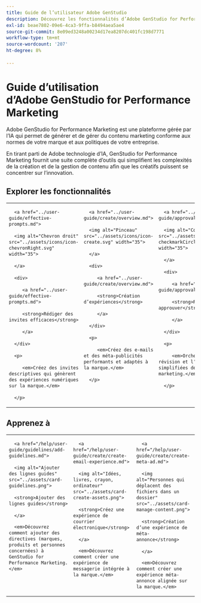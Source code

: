 ```yaml
---
title: Guide de l’utilisateur Adobe GenStudio
description: Découvrez les fonctionnalités d’Adobe GenStudio for Performance Marketing. Apprenez à créer des ressources sur la marque, à générer des variations et à optimiser les expériences.
exl-id: beae7802-09e6-4ca3-9ffa-b8494aea5ae4
source-git-commit: 8e09ed3248a00234d17ea8207dc401fc198d7771
workflow-type: tm+mt
source-wordcount: '207'
ht-degree: 8%

---
```


# Guide d’utilisation d’Adobe GenStudio for Performance Marketing

Adobe GenStudio for Performance Marketing est une plateforme gérée par l’IA qui permet de générer et de gérer du contenu marketing conforme aux normes de votre marque et aux politiques de votre entreprise.

En tirant parti de Adobe technologie d’IA, GenStudio for Performance Marketing fournit une suite complète d’outils qui simplifient les complexités de la création et de la gestion de contenu afin que les créatifs puissent se concentrer sur l’innovation.

## Explorer les fonctionnalités

<table style="table-layout:fixed">

<tr style="border: 0;">

   <td valign="top">

      <a href="../user-guide/effective-prompts.md">

      <img alt="Chevron droit" src="../assets/icons/icon-chevronRight.svg" width="35">

      </a>

      <div>

         <a href="../user-guide/effective-prompts.md">

         <strong>Rédiger des invites efficaces</strong>

         </a>

      </div>

      <p>

         <em>Créez des invites descriptives qui génèrent des expériences numériques sur la marque.</em>

      </p>

   </td>

   <td valign="top">

      <a href="../user-guide/create/overview.md">

      <img alt="Pinceau" src="../assets/icons/icon-create.svg" width="35">

      </a>

      <div>

         <a href="../user-guide/create/overview.md">

         <strong>Création d’expériences</strong>

         </a>

      </div>

      <p>

         <em>Créez des e-mails et des méta-publicités performants et adaptés à la marque.</em>

      </p>

   </td>

   <td valign="top">

      <a href="../user-guide/approvals/overview.md">

      <img alt="Coche" src="../assets/icons/icon-checkmarkCircle.svg" width="35">

      </a>

      <div>

         <a href="../user-guide/approvals/overview.md">

         <strong>Réviser et approuver</strong>

         </a>

      </div>

      <p>

         <em>Orchestrez la révision et l’approbation simplifiées des ressources marketing.</em>

      </p>

   </td>

   <td valign="top">

      <a href="../user-guide/content/overview.md">

      <img alt="Grille" src="../assets/icons/icon-images.svg" width="35">

      </a>

      <div>

         <a href="../user-guide/content/overview.md">

         <strong>Gestion du contenu</strong>

         </a>

      </div>

      <p>

         <em>Recherchez, gérez et réutilisez du contenu tout en respectant les directives de la marque.</em>

      </p>

   </td>

   <td valign="top">

      <a href="../user-guide/insights/overview.md">

      <img alt="Graphique" src="../assets/icons/icon-dataAnalytics.svg" width="35">

      </a>

      <div>

         <a href="../user-guide/insights/overview.md">

         <strong>Afficher Insights</strong>

         </a>

      </div>

      <p>

         <em>Analysez l’efficacité du contenu des canaux de médias payants.</em>

      </p>

   </td>

</tr>

</table>

## Apprenez à

<table style="table-layout:fixed">

<td valign="top">

   <div>

      <a href="/help/user-guide/guidelines/add-guidelines.md">

      <img alt="Ajouter des lignes guides" src="../assets/card-guidelines.png">

      <strong>Ajouter des lignes guides</strong>

      </a>

   </div>

   <p>

      <em>Découvrez comment ajouter des directives (marques, produits et personnes concernées) à GenStudio for Performance Marketing.</em>

   </p>

</td>

<td valign="top">

   <div>

      <a href="/help/user-guide/create/create-email-experience.md">

      <img alt="Idées, livres, crayon, ordinateur" src="../assets/card-create-assets.png">

      <strong>Créez une expérience de courrier électronique</strong>

      </a>

   </div>

   <p>

      <em>Découvrez comment créer une expérience de messagerie intégrée à la marque.</em>

   </p>

</td>

<td valign="top">

   <div>

      <a href="/help/user-guide/create/create-meta-ad.md">

      <img alt="Personnes qui déplacent des fichiers dans un dossier" src="../assets/card-manage-content.png">

      <strong>Création d’une expérience de méta-annonce</strong>

      </a>

   </div>

   <p>

      <em>Découvrez comment créer une expérience méta-annonce alignée sur la marque.</em>

   </p>

</td>

</table>
